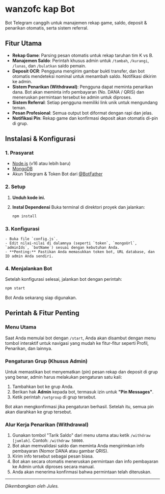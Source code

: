 # wanzofc kap Bot

Bot Telegram canggih untuk manajemen rekap game, saldo, deposit & penarikan otomatis, serta sistem referral.

## Fitur Utama

- **Rekap Game**: Parsing pesan otomatis untuk rekap taruhan tim K vs B.
- **Manajemen Saldo**: Perintah khusus admin untuk `/tambah`, `/kurangi`, `/lunas`, dan `/bulatkan` saldo pemain.
- **Deposit OCR**: Pengguna mengirim gambar bukti transfer, dan bot otomatis mendeteksi nominal untuk menambah saldo. Notifikasi dikirim ke admin.
- **Sistem Penarikan (Withdrawal)**: Pengguna dapat meminta penarikan dana. Bot akan meminta info pembayaran (No. DANA / QRIS) dan meneruskan permintaan tersebut ke admin untuk diproses.
- **Sistem Referral**: Setiap pengguna memiliki link unik untuk mengundang teman.
- **Pesan Profesional**: Semua output bot diformat dengan rapi dan jelas.
- **Notifikasi Pin**: Rekap game dan konfirmasi deposit akan otomatis di-pin di grup.

## Instalasi & Konfigurasi

### 1. Prasyarat

- [Node.js](https://nodejs.org/) (v16 atau lebih baru)
- [MongoDB](https://www.mongodb.com/try/download/community)
- Akun Telegram & Token Bot dari [@BotFather](https://t.me/BotFather)

### 2. Setup

1.  **Unduh kode ini.**

2.  **Instal Dependensi**
    Buka terminal di direktori proyek dan jalankan:
    ```bash
    npm install
    ```

### 3. Konfigurasi
    - Buka file `config.js`.
    - Edit nilai-nilai di dalamnya (seperti `token`, `mongoUrl`, `adminIds`, `botName`) sesuai dengan kebutuhan Anda.
    - **Penting:** Pastikan Anda memasukkan token bot, URL database, dan ID admin Anda sendiri.

### 4. Menjalankan Bot

Setelah konfigurasi selesai, jalankan bot dengan perintah:
```bash
npm start
```

Bot Anda sekarang siap digunakan.

## Perintah & Fitur Penting

### Menu Utama
Saat Anda memulai bot dengan `/start`, Anda akan disambut dengan menu tombol interaktif untuk navigasi yang mudah ke fitur-fitur seperti Profil, Penarikan, dan lainnya.

### Pengaturan Grup (Khusus Admin)
Untuk memastikan bot menyematkan (pin) pesan rekap dan deposit di grup yang benar, admin harus melakukan pengaturan satu kali:
1. Tambahkan bot ke grup Anda.
2. Berikan hak **Admin** kepada bot, termasuk izin untuk **"Pin Messages"**.
3. Ketik perintah `/setgroup` di grup tersebut.

Bot akan mengkonfirmasi jika pengaturan berhasil. Setelah itu, semua pin akan diarahkan ke grup tersebut.

### Alur Kerja Penarikan (Withdrawal)
1.  Gunakan tombol "Tarik Saldo" dari menu utama atau ketik `/withdraw [jumlah]`. Contoh: `/withdraw 50000`.
2.  Bot akan memvalidasi saldo dan meminta Anda mengirimkan info pembayaran (Nomor DANA atau gambar QRIS).
3.  Kirim info tersebut sebagai pesan biasa.
4.  Bot akan secara otomatis meneruskan permintaan dan info pembayaran ke Admin untuk diproses secara manual.
5.  Anda akan menerima konfirmasi bahwa permintaan telah diteruskan.

---
*Dikembangkan oleh Jules.*
